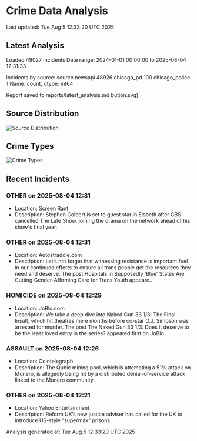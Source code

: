 # Crime Data Analysis
Last updated: Tue Aug  5 12:33:20 UTC 2025

## Latest Analysis

Loaded 49027 incidents
Date range: 2024-01-01 00:00:00 to 2025-08-04 12:31:33

Incidents by source:
source
newsapi           48926
chicago_pd          100
chicago_police        1
Name: count, dtype: int64

Report saved to reports/latest_analysis.md
bution.svg)

## Source Distribution
![Source Distribution](images/source_distribution.svg)

## Crime Types
![Crime Types](images/crime_types.svg)

## Recent Incidents

### OTHER on 2025-08-04 12:31
- Location: Screen Rant
- Description: Stephen Colbert is set to guest star in Elsbeth after CBS cancelled The Late Show, joining the drama on the network ahead of his show's final year.


### OTHER on 2025-08-04 12:31
- Location: Autostraddle.com
- Description: Let’s not forget that witnessing resistance is important fuel in our continued efforts to ensure all trans people get the resources they need and deserve.
The post Hospitals in Supposedly ‘Blue’ States Are Cutting Gender-Affirming Care for Trans Youth appeare…


### HOMICIDE on 2025-08-04 12:29
- Location: JoBlo.com
- Description: We take a deep dive into Naked Gun 33 1/3: The Final Insult, which hit theatres mere months before co-star O.J. Simpson was arrested for murder. 
The post The Naked Gun 33 1/3: Does it deserve to be the least loved entry in the series? appeared first on JoBlo.


### ASSAULT on 2025-08-04 12:26
- Location: Cointelegraph
- Description: The Qubic mining pool, which is attempting a 51% attack on Monero, is allegedly being hit by a distributed denial-of-service attack linked to the Monero community.


### OTHER on 2025-08-04 12:21
- Location: Yahoo Entertainment
- Description: Reform UK’s new justice adviser has called for the UK to introduce US-style “supermax” prisons.

Analysis generated at: Tue Aug  5 12:33:20 UTC 2025

